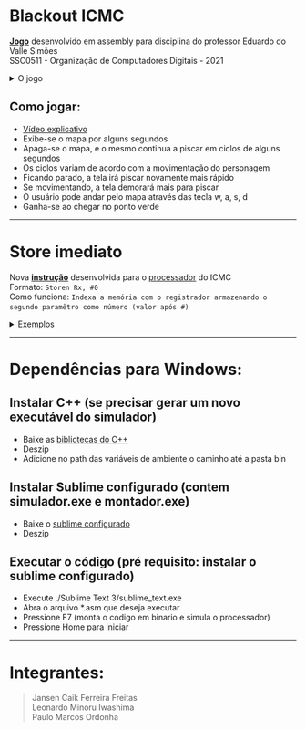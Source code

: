 # Blackout ICMC

[**Jogo**](./Blackout.asm) desenvolvido em assembly para disciplina do professor Eduardo do Valle Simões  
SSC0511 - Organização de Computadores Digitais - 2021


<details>
  <summary>O jogo</summary>
  
  ## Jogo
  <p align="center">
    <img src="Imgs/Start.png" />
    <img src="Imgs/Map.png" />
    <img src="Imgs/GameOver.png" />
    <img src="Imgs/Win.png" />
    
  </p>
</details>



## Como jogar:
- [Vídeo explicativo](https://youtu.be/9rImgjGsC_k)
- Exibe-se o mapa por alguns segundos
- Apaga-se o mapa, e o mesmo continua a piscar em ciclos de alguns segundos
- Os ciclos variam de acordo com a movimentação do personagem
- Ficando parado, a tela irá piscar novamente mais rápido
- Se movimentando, a tela demorará mais para piscar
- O usuário pode andar pelo mapa através das tecla w, a, s, d
- Ganha-se ao chegar no ponto verde

---

# Store imediato

Nova [**instrução**](TestaStoren.asm) desenvolvida para o [processador](https://github.com/simoesusp/Processador-ICMC) do ICMC  
Formato: `Storen Rx, #0`  
Como funciona: `Indexa a memória com o registrador armazenando o segundo paramêtro como número (valor após #)`

<details>
  <summary>Exemplos</summary>
  
   `Storen R0, #45`  :: Mem[R0] <- 45  
   `Storen R0, #'a'`  :: Mem[R0] <- código da letra na tab asc2
  
  
</details>
 
 ---  

# Dependências para Windows:
## Instalar C++ (se precisar gerar um novo executável do simulador)
- Baixe as [bibliotecas do C++](https://github.com/brechtsanders/winlibs_mingw/releases/download/11.2.0-13.0.0-9.0.0-ucrt-r2/winlibs-i686-posix-dwarf-gcc-11.2.0-mingw-w64ucrt-9.0.0-r2.zip) 
- Deszip  
- Adicione no path das variáveis de ambiente o caminho até a pasta bin  

## Instalar Sublime configurado (contem simulador.exe e montador.exe)
- Baixe o [sublime configurado](sublime_com_montador_simulador.zip) 
- Deszip  

## Executar o código (pré requisito: instalar o sublime configurado)
- Execute ./Sublime Text 3/sublime_text.exe
- Abra o arquivo *.asm que deseja executar
- Pressione F7 (monta o codigo em binario e simula o processador) 
- Pressione Home para iniciar  
   
--- 

# Integrantes:
 > Jansen Caik Ferreira Freitas  
 > Leonardo Minoru Iwashima    
 > Paulo Marcos Ordonha    
